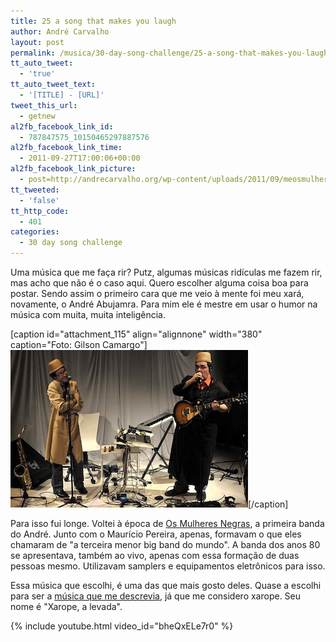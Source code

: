 ```yaml
---
title: 25 a song that makes you laugh
author: André Carvalho
layout: post
permalink: /musica/30-day-song-challenge/25-a-song-that-makes-you-laugh/
tt_auto_tweet:
  - 'true'
tt_auto_tweet_text:
  - '[TITLE] - [URL]'
tweet_this_url:
  - getnew
al2fb_facebook_link_id:
  - 787847575_10150465297887576
al2fb_facebook_link_time:
  - 2011-09-27T17:00:06+00:00
al2fb_facebook_link_picture:
  - post=http://andrecarvalho.org/wp-content/uploads/2011/09/meosmulheresnegras_foto_gilsoncamargo_22_10_10curitiba384.jpg
tt_tweeted:
  - 'false'
tt_http_code:
  - 401
categories:
  - 30 day song challenge
---
```


Uma música que me faça rir? Putz, algumas músicas ridículas me fazem rir, mas acho que não é o caso aqui. Quero escolher alguma coisa boa para postar. Sendo assim o primeiro cara que me veio à mente foi meu xará, novamente, o André Abujamra. Para mim ele é mestre em usar o humor na música com muita, muita inteligência.

[caption id="attachment_115" align="alignnone" width="380" caption="Foto: Gilson Camargo"]![Os Mulheres Negras](/wp-content/uploads/2011/09/meosmulheresnegras_foto_gilsoncamargo_22_10_10curitiba384.jpg)[/caption]

Para isso fui longe. Voltei à época de [Os Mulheres Negras](http://pt.wikipedia.org/wiki/Os_Mulheres_Negras), a primeira banda do André. Junto com o Maurício Pereira, apenas, formavam o que eles chamaram de "a terceira menor big band do mundo". A banda dos anos 80 se apresentava, também ao vivo, apenas com essa formação de duas pessoas mesmo. Utilizavam samplers e equipamentos eletrônicos para isso.

Essa música que escolhi, é uma das que mais gosto deles. Quase a escolhi para ser a [música que me descrevia](/musica/30-day-song-challenge/15-a-song-that-describes-you/), já que me considero xarope. Seu nome é "Xarope, a levada".

{% include youtube.html video_id="bheQxELe7r0" %}

